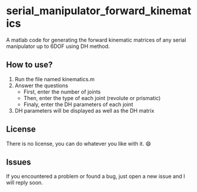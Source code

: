 # serial_manipulator_forward_kinematics
A matlab code for generating the forward kinematic matrices of any serial manipulator up to 6DOF using DH method.
## How to use?
1. Run the file named kinematics.m
1. Answer the questions
	- First, enter the number of joints
	- Then, enter the type of each joint (revolute or prismatic)
	- Finaly, enter the DH parameters of each joint
1. DH parameters will be displayed as well as the DH matrix

## License
There is no license, you can do whatever you like with it. :smile:

## Issues
If you encountered a problem or found a bug, just open a new issue and I will reply soon.
